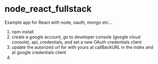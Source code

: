 # node_react_fullstack
Example app for React with node, oauth, mongo etc...

1) npm install
2) create a google account, go to developer console (google cloud console), api, credentials, and set a new OAuth credentials client
3) update the autorized url for with yours at callBackURL in the index and at google credentials client
4)
